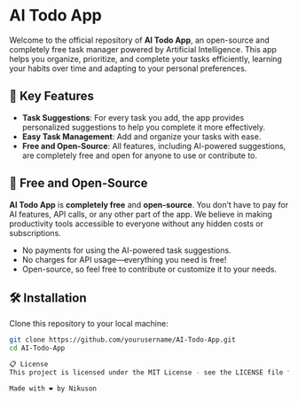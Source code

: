 # AI Todo App

Welcome to the official repository of **AI Todo App**, an open-source and completely free task manager powered by Artificial Intelligence. This app helps you organize, prioritize, and complete your tasks efficiently, learning your habits over time and adapting to your personal preferences.

## 🎉 Key Features

- **Task Suggestions**: For every task you add, the app provides personalized suggestions to help you complete it more effectively.
- **Easy Task Management**: Add and organize your tasks with ease.
- **Free and Open-Source**: All features, including AI-powered suggestions, are completely free and open for anyone to use or contribute to.

## 💸 Free and Open-Source

**AI Todo App** is **completely free** and **open-source**. You don’t have to pay for AI features, API calls, or any other part of the app. We believe in making productivity tools accessible to everyone without any hidden costs or subscriptions. 

- No payments for using the AI-powered task suggestions.
- No charges for API usage—everything you need is free!
- Open-source, so feel free to contribute or customize it to your needs.

## 🛠 Installation

Clone this repository to your local machine:

```bash
git clone https://github.com/yourusername/AI-Todo-App.git
cd AI-Todo-App

📋 License
This project is licensed under the MIT License - see the LICENSE file for details.

Made with ❤️ by Nikuson
